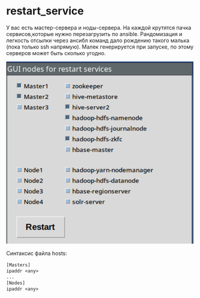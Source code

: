 # restart_service
У вас есть мастер-сервера и ноды-сервера. На каждой крутятся пачка сервисов,которые нужно перезагрузить по ansible. Рандомизация и легкость отсылки через ансибл команд дало рождению такого малька (пока только ssh напрямую).
Малек генерируется при запуске, по этому серверов может быть сколько угодно.

<img src="https://github.com/oditynet/restart_service/blob/main/gui.png" title="withwords" width="500" />

Синтаксис файла hosts:
```
[Masters]
ipaddr <any>
...
[Nodes]
ipaddr <any>
```
